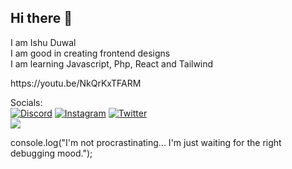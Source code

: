 <h2 >Hi there 👋</h2>
I am Ishu Duwal<br>I am good in creating frontend designs<br>I am learning Javascript, Php, React and Tailwind<br>
<p>https://youtu.be/NkQrKxTFARM</p>


Socials: <br>
[![Discord](https://img.shields.io/badge/Discord-%237289DA.svg?logo=discord&logoColor=white)](https://discord.gg/https://discord.gg/Mj3CCSYeVS) [![Instagram](https://img.shields.io/badge/Instagram-%23E4405F.svg?logo=Instagram&logoColor=white)](https://instagram.com/ishuduwal) [![Twitter](https://img.shields.io/badge/Twitter-%231DA1F2.svg?logo=Twitter&logoColor=white)](https://twitter.com/IshuDuwal) <br>
<img src="https://github-readme-stats.vercel.app/api?username=ishuduwal&show_icons=true&count_private=true&hide_border=true&theme=react">
<p>console.log("I'm not procrastinating... I'm just waiting for the right debugging mood.");</p>

                                                                                   

